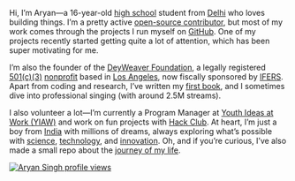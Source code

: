 Hi, I’m Aryan—a 16-year-old [high school](https://kvsangathan.nic.in/en/) student from [Delhi](https://en.wikipedia.org/wiki/New_Delhi) who loves building things. I’m a pretty active [open-source contributor](https://github.com/aryan6673?tab=repositories), but most of my work comes through the projects I run myself on [GitHub](https://en.wikipedia.org/wiki/GitHub). One of my projects recently started getting quite a lot of attention, which has been super motivating for me.  

I’m also the founder of the [DeyWeaver Foundation](https://npo.deyweaver.live), a legally registered [501(c)(3)](https://en.wikipedia.org/wiki/501(c)(3)_organization) [nonprofit](https://en.wikipedia.org/wiki/Nonprofit_organization) based in [Los Angeles](https://en.wikipedia.org/wiki/Los_Angeles), now fiscally sponsored by [IFERS](https://ifers.org/). Apart from coding and research, I’ve written my [first book](https://www.amazon.com/Zero-Job-job-without-waiting-college-ebook/dp/B0D57HYFZ5), and I sometimes dive into professional singing (with around 2.5M streams).  

I also volunteer a lot—I’m currently a Program Manager at [Youth Ideas at Work (YIAW)](https://yiaw.org/) and work on fun projects with [Hack Club](https://hackclub.com/). At heart, I’m just a boy from [India](https://en.wikipedia.org/wiki/India) with millions of dreams, always exploring what’s possible with [science](https://en.wikipedia.org/wiki/Science), [technology](https://en.wikipedia.org/wiki/Technology), and [innovation](https://en.wikipedia.org/wiki/Innovation).  Oh, and if you’re curious, I’ve also made a small repo about the [journey of my life](https://github.com/aryan6673/LIFE).

[![Aryan Singh profile views](https://u8views.com/api/v1/github/profiles/172046648/views/day-week-month-total-count.svg)](https://u8views.com/github/aryan6673)
